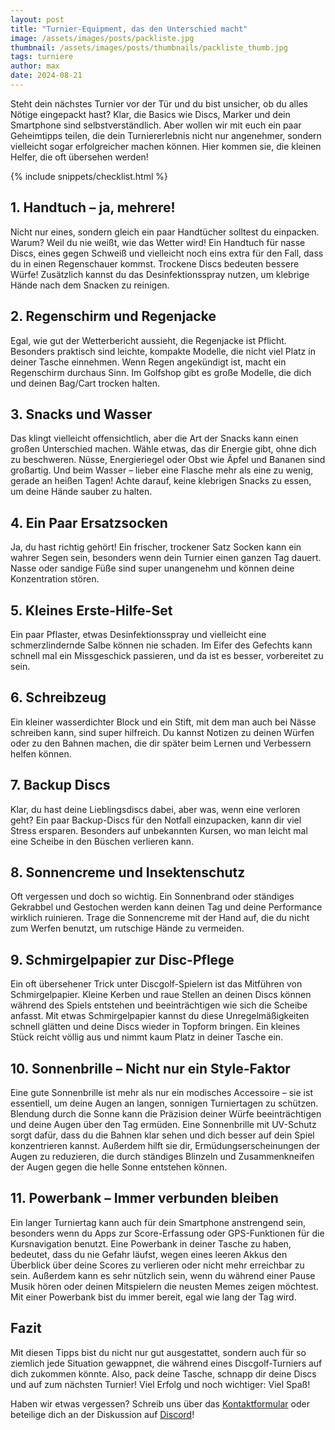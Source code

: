 ```yaml
---
layout: post
title: "Turnier-Equipment, das den Unterschied macht"
image: /assets/images/posts/packliste.jpg
thumbnail: /assets/images/posts/thumbnails/packliste_thumb.jpg
tags: turniere
author: max
date: 2024-08-21
---
```


Steht dein nächstes Turnier vor der Tür und du bist unsicher, ob du alles Nötige eingepackt hast? Klar, die Basics wie Discs, Marker und dein Smartphone sind selbstverständlich. Aber wollen wir mit euch ein paar Geheimtipps teilen, die dein Turniererlebnis nicht nur angenehmer, sondern vielleicht sogar erfolgreicher machen können. Hier kommen sie, die kleinen Helfer, die oft übersehen werden!

{% include snippets/checklist.html %}

## 1. Handtuch – ja, mehrere!
Nicht nur eines, sondern gleich ein paar Handtücher solltest du einpacken. Warum? Weil du nie weißt, wie das Wetter wird! Ein Handtuch für nasse Discs, eines gegen Schweiß und vielleicht noch eins extra für den Fall, dass du in einen Regenschauer kommst. Trockene Discs bedeuten bessere Würfe! Zusätzlich kannst du das Desinfektionsspray nutzen, um klebrige Hände nach dem Snacken zu reinigen.

## 2. Regenschirm und Regenjacke
Egal, wie gut der Wetterbericht aussieht, die Regenjacke ist Pflicht. Besonders praktisch sind leichte, kompakte Modelle, die nicht viel Platz in deiner Tasche einnehmen. Wenn Regen angekündigt ist, macht ein Regenschirm durchaus Sinn. Im Golfshop gibt es große Modelle, die dich und deinen Bag/Cart trocken halten.

## 3. Snacks und Wasser
Das klingt vielleicht offensichtlich, aber die Art der Snacks kann einen großen Unterschied machen. Wähle etwas, das dir Energie gibt, ohne dich zu beschweren. Nüsse, Energieriegel oder Obst wie Äpfel und Bananen sind großartig. Und beim Wasser – lieber eine Flasche mehr als eine zu wenig, gerade an heißen Tagen! Achte darauf, keine klebrigen Snacks zu essen, um deine Hände sauber zu halten.

## 4. Ein Paar Ersatzsocken
Ja, du hast richtig gehört! Ein frischer, trockener Satz Socken kann ein wahrer Segen sein, besonders wenn dein Turnier einen ganzen Tag dauert. Nasse oder sandige Füße sind super unangenehm und können deine Konzentration stören.

## 5. Kleines Erste-Hilfe-Set
Ein paar Pflaster, etwas Desinfektionsspray und vielleicht eine schmerzlindernde Salbe können nie schaden. Im Eifer des Gefechts kann schnell mal ein Missgeschick passieren, und da ist es besser, vorbereitet zu sein.

## 6. Schreibzeug
Ein kleiner wasserdichter Block und ein Stift, mit dem man auch bei Nässe schreiben kann, sind super hilfreich. Du kannst Notizen zu deinen Würfen oder zu den Bahnen machen, die dir später beim Lernen und Verbessern helfen können.

## 7. Backup Discs
Klar, du hast deine Lieblingsdiscs dabei, aber was, wenn eine verloren geht? Ein paar Backup-Discs für den Notfall einzupacken, kann dir viel Stress ersparen. Besonders auf unbekannten Kursen, wo man leicht mal eine Scheibe in den Büschen verlieren kann.

## 8. Sonnencreme und Insektenschutz
Oft vergessen und doch so wichtig. Ein Sonnenbrand oder ständiges Gekrabbel und Gestochen werden kann deinen Tag und deine Performance wirklich ruinieren. Trage die Sonnencreme mit der Hand auf, die du nicht zum Werfen benutzt, um rutschige Hände zu vermeiden.

## 9. Schmirgelpapier zur Disc-Pflege
Ein oft übersehener Trick unter Discgolf-Spielern ist das Mitführen von Schmirgelpapier. Kleine Kerben und raue Stellen an deinen Discs können während des Spiels entstehen und beeinträchtigen wie sich die Scheibe anfasst. Mit etwas Schmirgelpapier kannst du diese Unregelmäßigkeiten schnell glätten und deine Discs wieder in Topform bringen. Ein kleines Stück reicht völlig aus und nimmt kaum Platz in deiner Tasche ein.

## 10. Sonnenbrille – Nicht nur ein Style-Faktor
Eine gute Sonnenbrille ist mehr als nur ein modisches Accessoire – sie ist essentiell, um deine Augen an langen, sonnigen Turniertagen zu schützen. Blendung durch die Sonne kann die Präzision deiner Würfe beeinträchtigen und deine Augen über den Tag ermüden. Eine Sonnenbrille mit UV-Schutz sorgt dafür, dass du die Bahnen klar sehen und dich besser auf dein Spiel konzentrieren kannst. Außerdem hilft sie dir, Ermüdungserscheinungen der Augen zu reduzieren, die durch ständiges Blinzeln und Zusammenkneifen der Augen gegen die helle Sonne entstehen können.

## 11. Powerbank – Immer verbunden bleiben
Ein langer Turniertag kann auch für dein Smartphone anstrengend sein, besonders wenn du Apps zur Score-Erfassung oder GPS-Funktionen für die Kursnavigation benutzt. Eine Powerbank in deiner Tasche zu haben, bedeutet, dass du nie Gefahr läufst, wegen eines leeren Akkus den Überblick über deine Scores zu verlieren oder nicht mehr erreichbar zu sein. Außerdem kann es sehr nützlich sein, wenn du während einer Pause Musik hören oder deinen Mitspielern die neusten Memes zeigen möchtest. Mit einer Powerbank bist du immer bereit, egal wie lang der Tag wird.

## Fazit

Mit diesen Tipps bist du nicht nur gut ausgestattet, sondern auch für so ziemlich jede Situation gewappnet, die während eines Discgolf-Turniers auf dich zukommen könnte. Also, pack deine Tasche, schnapp dir deine Discs und auf zum nächsten Turnier! Viel Erfolg und noch wichtiger: Viel Spaß!

Haben wir etwas vergessen? Schreib uns über das [Kontaktformular](/contact) oder beteilige dich an der Diskussion auf [Discord](https://discord.gg/bus8ZcaNFT)!